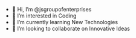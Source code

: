 - 👋 Hi, I’m @jsgroupofenterprises
- 👀 I’m interested in Coding
- 🌱 I’m currently learning New Technologies
- 💞️ I’m looking to collaborate on Innovative Ideas


<!---
jsgroupofenterprises/jsgroupofenterprises is a ✨ special ✨ repository because its `README.md` (this file) appears on your GitHub profile.
You can click the Preview link to take a look at your changes.
--->
